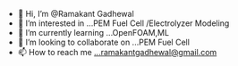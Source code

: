 - 👋 Hi, I’m @Ramakant Gadhewal
- 👀 I’m interested in ...PEM Fuel Cell /Electrolyzer Modeling
- 🌱 I’m currently learning ...OpenFOAM,ML
- 💞️ I’m looking to collaborate on ...PEM Fuel Cell
- 📫 How to reach me ...ramakantgadhewal@gmail.com

<!---
ramakantgadhewal/ramakantgadhewal is a ✨ special ✨ repository because its `README.md` (this file) appears on your GitHub profile.
You can click the Preview link to take a look at your changes.
--->
